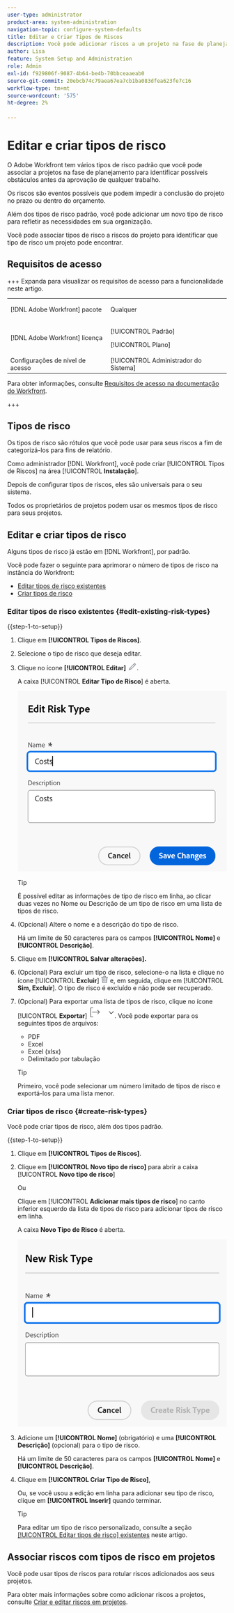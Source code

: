 ```yaml
---
user-type: administrator
product-area: system-administration
navigation-topic: configure-system-defaults
title: Editar e Criar Tipos de Riscos
description: Você pode adicionar riscos a um projeto na fase de planejamento para identificar possíveis obstáculos antes da aprovação de qualquer trabalho. Os riscos são eventos possíveis que podem impedir a conclusão do projeto no prazo ou dentro do orçamento.
author: Lisa
feature: System Setup and Administration
role: Admin
exl-id: f929806f-9087-4b64-be4b-70bbceaaeab0
source-git-commit: 20ebcb74c79aea67ea7cb1ba083dfea623fe7c16
workflow-type: tm+mt
source-wordcount: '575'
ht-degree: 2%

---
```


# Editar e criar tipos de risco

<!--Audited: 03/2025-->

<!--DON'T DELETE, DRAFT OR HIDE THIS ARTICLE. IT IS LINKED TO THE PRODUCT, THROUGH THE CONTEXT SENSITIVE HELP LINKS.-->

O Adobe Workfront tem vários tipos de risco padrão que você pode associar a projetos na fase de planejamento para identificar possíveis obstáculos antes da aprovação de qualquer trabalho.

Os riscos são eventos possíveis que podem impedir a conclusão do projeto no prazo ou dentro do orçamento.

Além dos tipos de risco padrão, você pode adicionar um novo tipo de risco para refletir as necessidades em sua organização.

Você pode associar tipos de risco a riscos do projeto para identificar que tipo de risco um projeto pode encontrar.

## Requisitos de acesso

+++ Expanda para visualizar os requisitos de acesso para a funcionalidade neste artigo.

<table style="table-layout:auto"> 
 <col> 
 <col> 
 <tbody> 
  <tr> 
   <td>[!DNL Adobe Workfront] pacote</td> 
   <td><p>Qualquer</p></td> 
  </tr> 
  <tr> 
   <td>[!DNL Adobe Workfront] licença</td> 
   <td><p>[!UICONTROL Padrão]</p>
       <p>[!UICONTROL Plano]</p></td>
  </tr> 
  <tr> 
   <td>Configurações de nível de acesso</td> 
   <td>[!UICONTROL Administrador do Sistema]</td> 
  </tr> 
 </tbody> 
</table>

Para obter informações, consulte [Requisitos de acesso na documentação do Workfront](/help/quicksilver/administration-and-setup/add-users/access-levels-and-object-permissions/access-level-requirements-in-documentation.md).

+++

## Tipos de risco

Os tipos de risco são rótulos que você pode usar para seus riscos a fim de categorizá-los para fins de relatório.

Como administrador [!DNL Workfront], você pode criar [!UICONTROL Tipos de Riscos] na área [!UICONTROL **Instalação**].

Depois de configurar tipos de riscos, eles são universais para o seu sistema.

Todos os proprietários de projetos podem usar os mesmos tipos de risco para seus projetos.

## Editar e criar tipos de risco

Alguns tipos de risco já estão em [!DNL Workfront], por padrão.


Você pode fazer o seguinte para aprimorar o número de tipos de risco na instância do Workfront:

* [Editar tipos de risco existentes](#edit-existing-risk-types)
* [Criar tipos de risco](#create-risk-types)

### Editar tipos de risco existentes {#edit-existing-risk-types}

{{step-1-to-setup}}

1. Clique em **[!UICONTROL Tipos de Riscos]**.
1. Selecione o tipo de risco que deseja editar.
1. Clique no ícone **[!UICONTROL Editar]** ![Ícone Editar](assets/edit-icon.png).

   A caixa [!UICONTROL **Editar Tipo de Risco**] é aberta.

   ![Editar caixa de tipo de risco](assets/edit-risk-type-box.png)

   >[!TIP]
   >
   >É possível editar as informações de tipo de risco em linha, ao clicar duas vezes no Nome ou Descrição de um tipo de risco em uma lista de tipos de risco.

1. (Opcional) Altere o nome e a descrição do tipo de risco.

   Há um limite de 50 caracteres para os campos **[!UICONTROL Nome]** e **[!UICONTROL Descrição]**.

1. Clique em **[!UICONTROL Salvar alterações].**

1. (Opcional) Para excluir um tipo de risco, selecione-o na lista e clique no ícone [!UICONTROL **Excluir**] ![Ícone Excluir](assets/delete.png) e, em seguida, clique em [!UICONTROL **Sim, Excluir**]. O tipo de risco é excluído e não pode ser recuperado.

1. (Opcional) Para exportar uma lista de tipos de risco, clique no ícone [!UICONTROL **Exportar**] ![Ícone Exportar](assets/export-icon.png). Você pode exportar para os seguintes tipos de arquivos:

   * PDF
   * Excel
   * Excel (xlsx)
   * Delimitado por tabulação

   >[!TIP]
   >
   >   Primeiro, você pode selecionar um número limitado de tipos de risco e exportá-los para uma lista menor.

### Criar tipos de risco {#create-risk-types}

Você pode criar tipos de risco, além dos tipos padrão.

{{step-1-to-setup}}

1. Clique em **[!UICONTROL Tipos de Riscos]**.

1. Clique em **[!UICONTROL Novo tipo de risco]** para abrir a caixa [!UICONTROL **Novo tipo de risco**]

   Ou

   Clique em [!UICONTROL **Adicionar mais tipos de risco**] no canto inferior esquerdo da lista de tipos de risco para adicionar tipos de risco em linha.

   A caixa **Novo Tipo de Risco** é aberta.

   ![Caixa Novo tipo de risco](assets/new-risk-type-box.png)

1. Adicione um **[!UICONTROL Nome]** (obrigatório) e uma **[!UICONTROL Descrição]** (opcional) para o tipo de risco.

   Há um limite de 50 caracteres para os campos **[!UICONTROL Nome]** e **[!UICONTROL Descrição]**.

1. Clique em **[!UICONTROL Criar Tipo de Risco]**,

   Ou, se você usou a edição em linha para adicionar seu tipo de risco, clique em **[!UICONTROL Inserir]** quando terminar.

   >[!TIP]
   >
   >Para editar um tipo de risco personalizado, consulte a seção [[!UICONTROL Editar tipos de risco] existentes](#edit-existing-risk-types) neste artigo.

## Associar riscos com tipos de risco em projetos

Você pode usar tipos de riscos para rotular riscos adicionados aos seus projetos.

Para obter mais informações sobre como adicionar riscos a projetos, consulte [Criar e editar riscos em projetos](../../../manage-work/projects/define-a-business-case/create-edit-risks-on-projects.md).
